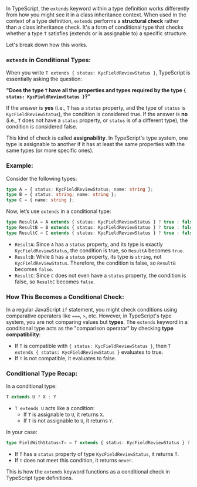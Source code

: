 In TypeScript, the `extends` keyword within a type definition works differently from how you might see it in a class inheritance context. When used in the context of a type definition, `extends` performs a **structural check** rather than a class inheritance check. It's a form of conditional type that checks whether a type `T` satisfies (extends or is assignable to) a specific structure.

Let's break down how this works.

### `extends` in Conditional Types:

When you write `T extends { status: KycFieldReviewStatus }`, TypeScript is essentially asking the question:

**"Does the type `T` have all the properties and types required by the type `{ status: KycFieldReviewStatus }`?"**

If the answer is **yes** (i.e., `T` has a `status` property, and the type of `status` is `KycFieldReviewStatus`), the condition is considered true. If the answer is **no** (i.e., `T` does not have a `status` property, or `status` is of a different type), the condition is considered false.

This kind of check is called **assignability**. In TypeScript's type system, one type is assignable to another if it has at least the same properties with the same types (or more specific ones).

### Example:

Consider the following types:

```typescript
type A = { status: KycFieldReviewStatus; name: string };
type B = { status: string; name: string };
type C = { name: string };
```

Now, let’s use `extends` in a conditional type:

```typescript
type ResultA = A extends { status: KycFieldReviewStatus } ? true : false;
type ResultB = B extends { status: KycFieldReviewStatus } ? true : false;
type ResultC = C extends { status: KycFieldReviewStatus } ? true : false;
```

- `ResultA`: Since `A` has a `status` property, and its type is exactly `KycFieldReviewStatus`, the condition is true, so `ResultA` becomes `true`.
- `ResultB`: While `B` has a `status` property, its type is `string`, not `KycFieldReviewStatus`. Therefore, the condition is false, so `ResultB` becomes `false`.
- `ResultC`: Since `C` does not even have a `status` property, the condition is false, so `ResultC` becomes `false`.

### How This Becomes a Conditional Check:

In a regular JavaScript `if` statement, you might check conditions using comparative operators like `===`, `>`, etc. However, in TypeScript's type system, you are not comparing values but **types**. The `extends` keyword in a conditional type acts as the "comparison operator" by checking **type compatibility**:

- If `T` is compatible with `{ status: KycFieldReviewStatus }`, then `T extends { status: KycFieldReviewStatus }` evaluates to true.
- If `T` is not compatible, it evaluates to false.

### Conditional Type Recap:

In a conditional type:

```typescript
T extends U ? X : Y
```

- `T extends U` acts like a condition:
  - If `T` is assignable to `U`, it returns `X`.
  - If `T` is not assignable to `U`, it returns `Y`.

In your case:

```typescript
type FieldWithStatus<T> = T extends { status: KycFieldReviewStatus } ? T : never;
```

- If `T` has a `status` property of type `KycFieldReviewStatus`, it returns `T`.
- If `T` does not meet this condition, it returns `never`.

This is how the `extends` keyword functions as a conditional check in TypeScript type definitions.